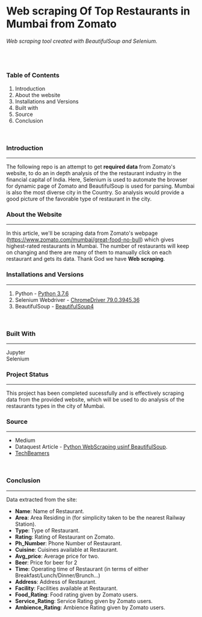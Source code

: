# Web scraping Of Top Restaurants in Mumbai from Zomato


######  Web scraping tool created with BeautifulSoup and Selenium.
<br>


### Table of Contents
1) Introduction
2) About the website
3) Installations and Versions
4) Built with
5) Source
6) Conclusion
<br>


### Introduction
---
The following repo is an attempt to get **required data** from Zomato's website, to do an in depth analysis of the the restaurant industry in the financial capital of India. Here, Selenium is used to automate the browser for dynamic page of Zomato and BeautifulSoup is used for parsing.
Mumbai is also the most diverse city in the Country.  So analysis would provide a good picture of the favorable type of restaurant in the city.
<br>


### About the Website
---
In this article, we'll be scraping data from Zomato's webpage (https://www.zomato.com/mumbai/great-food-no-bull) which gives highest-rated restaurants in Mumbai. The number of restaurants will keep on changing and there are many of them to manually click on each restaurant and gets its data. Thank God we have **Web scraping**.
<br>


### Installations and Versions
---
1. Python -  [Python 3.7.6](http://https://www.python.org/downloads/release/python-376/ "[Python 3.7.6]")
2. Selenium Webdriver - [ChromeDriver 79.0.3945.36](http://https://chromedriver.storage.googleapis.com/index.html?path=79.0.3945.36/ "chromedriver")
3. BeautifulSoup - [BeautifulSoup4](http://https://pypi.org/project/beautifulsoup4/ "BeautifulSoup4")
<br>


### Built With
---
Jupyter <br>
Selenium
<br>

### Project Status
---
This project has been completed sucessfully and is effectively scraping data from the provided website, which will be used to do analysis of the restaurants types in the city of Mumbai.
<br>

### Source
---
* Medium 
* Dataquest Article - [Python WebScraping usinf BeautifulSoup](http://https://www.dataquest.io/blog/web-scraping-tutorial-python/ "Python WebScraping usinf BeautifulSoup").
* [TechBeamers](http://https://www.techbeamers.com/switch-between-windows-selenium-python/ "TechBeamers")
<br>

### Conclusion
---
Data extracted  from the site:
* **Name**: Name of Restaurant.
* **Area**: Area Residing in (for simplicity taken to be the nearest Railway Station).
* **Type**: Type of Restaurant.
* **Rating**: Rating of Restaurant on Zomato.
* **Ph_Number**: Phone Number of Restaurant.
* **Cuisine**: Cuisines available at Restaurant.
* **Avg_price**: Average price for two.
* **Beer**: Price for beer for 2
* **Time**: Operating time of Restaurant (in terms of either Breakfast/Lunch/Dinner/Brunch...)
* **Address**: Address of Restaurant.
* **Facility**: Facilities available at Restaurant.
* **Food_Rating**: Food rating given by Zomato users.
* **Service_Rating**: Service Rating given by Zomato users.
* **Ambience_Rating**: Ambience Rating given by Zomato users.


